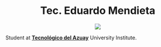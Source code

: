 <p align="center">
  <h1 align="center">Tec. Eduardo Mendieta</h1>
</p>

<p align="center">
  <img src="https://readme-typing-svg.demolab.com?font=BlinkMacSystemFont&weight=200&size=20&duration=4000&pause=1500&color=1B77F0&center=true&vCenter=true&width=244&height=24&lines=ᴛᴇᴄ.+ᴍᴇɴᴅᴜx+࿐">
</p>

Student at <b><a href="https://www.tecazuay.edu.ec/main/index.php">Tecnológico del Azuay</a></b> University Institute.
